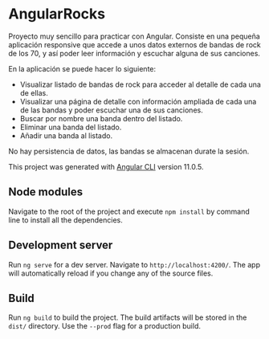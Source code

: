 # AngularRocks

Proyecto muy sencillo para practicar con Angular. Consiste en una pequeña aplicación responsive que accede a unos datos externos de bandas de rock de los 70, y así poder leer información y escuchar alguna de sus canciones.

En la aplicación se puede hacer lo siguiente:

- Visualizar listado de bandas de rock para acceder al detalle de cada una de ellas.
- Visualizar una página de detalle con información ampliada de cada una de las bandas y poder escuchar una de sus canciones.
- Buscar por nombre una banda dentro del listado.
- Eliminar una banda del listado.
- Añadir una banda al listado.

No hay persistencia de datos, las bandas se almacenan durate la sesión.

This project was generated with [Angular CLI](https://github.com/angular/angular-cli) version 11.0.5.

## Node modules

Navigate to the root of the project and execute `npm install` by command line to install all the dependencies.

## Development server

Run `ng serve` for a dev server. Navigate to `http://localhost:4200/`. The app will automatically reload if you change any of the source files.

## Build

Run `ng build` to build the project. The build artifacts will be stored in the `dist/` directory. Use the `--prod` flag for a production build.